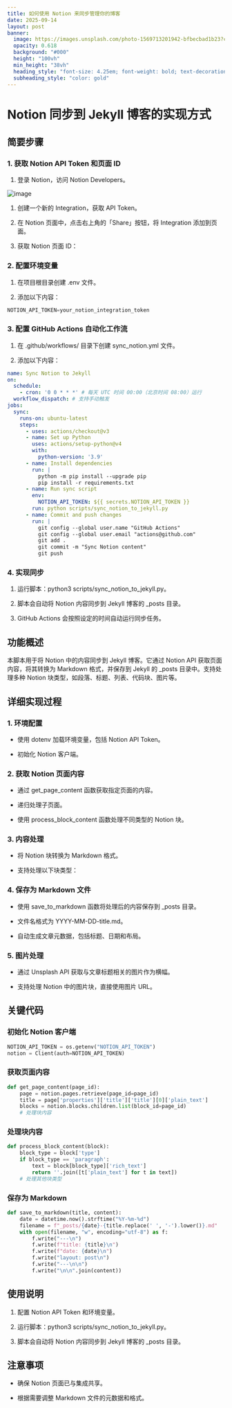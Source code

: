 ```yaml
---
title: 如何使用 Notion 来同步管理你的博客
date: 2025-09-14
layout: post
banner:
  image: https://images.unsplash.com/photo-1569713201942-bfbecbad1b23?crop=entropy&cs=tinysrgb&fit=max&fm=jpg&ixid=M3w2OTIwMzJ8MHwxfHJhbmRvbXx8fHx8fHx8fDE3NTc4MTg5OTB8&ixlib=rb-4.1.0&q=80&w=1080
  opacity: 0.618
  background: "#000"
  height: "100vh"
  min_height: "38vh"
  heading_style: "font-size: 4.25em; font-weight: bold; text-decoration: underline"
  subheading_style: "color: gold"
---
```


# Notion 同步到 Jekyll 博客的实现方式

## 简要步骤

### 1. 获取 Notion API Token 和页面 ID

1. 登录 Notion，访问 Notion Developers。

![image](https://prod-files-secure.s3.us-west-2.amazonaws.com/a7a0cc5a-89b9-4cda-8686-1fba0ca52f40/d19c1afe-dea5-4312-9333-786b0ba83054/image.png?X-Amz-Algorithm=AWS4-HMAC-SHA256&X-Amz-Content-Sha256=UNSIGNED-PAYLOAD&X-Amz-Credential=ASIAZI2LB466ZFG7RRPH%2F20250914%2Fus-west-2%2Fs3%2Faws4_request&X-Amz-Date=20250914T030310Z&X-Amz-Expires=3600&X-Amz-Security-Token=IQoJb3JpZ2luX2VjENn%2F%2F%2F%2F%2F%2F%2F%2F%2F%2FwEaCXVzLXdlc3QtMiJHMEUCIQCs3%2Fv%2BGmprl7rcRwn2B8cnuxeS0sTk2zOq4EDryBm3rgIgCL6Y2MG8GaEI4UxqrxwSgInNAtuyOyimJt04H8VzP8oq%2FwMIUhAAGgw2Mzc0MjMxODM4MDUiDPtx3OGOs6toFAj%2FvircA2OCVS85Nu3p5h%2Fa%2BjW8iperE4EN0iHUChOr46P8r%2By3UB45cy0PU3EcEOGOvYK%2FmYYTs3j8Z%2F9%2FrFVPUsGzbFU4RJmkZTkTziKyuOWY%2FRFe9gCCDyY65wPGcWb3TF%2B3gcaE0nS8Nh7%2FooJ3QK00fj5s5T6TxV9ToD4PP0xhxEl%2FY7UtLGehlAzqz%2FHGDG%2F421BjyYwo3CJaEpZYHaGfBhVAEQsAMcdT4nYdKrbrueXSLxA3DiJas82VWU2fTN3Opli5u67R%2FKRO%2FUmvokwSYJuuHySRmVtdSyUhk2JWSP4FUlSm5wktoDHGvqNSi%2FqPImF43xM8nJzwo4YwX90onxKMLbZrvcRracuhv3PEAGn8XRZMEnkYS2fQIo6N4%2B4FAZCxHJDVfbgvC%2B9cpUSRwHgnT%2F%2BjrO5jn2jizihRPNdBvtxfPloObkbN%2FEfc8UKrPvqLxS3gY0ho0W3KLJEpbomxfsajI0DI4abXtJaoJFeIWwfBfivrTPscjcchICy0IWjY7f4RcINbFraQoLO78euA4JDt2T689VSCROLgdN0yQS2Puo9RI5tdD5bC%2FAYOnQn3PSR6cI%2B3vfXErq2wuNKlUapQXjZK6ed1phM4VhOfrT6dFp6nUBhWlYQ4MJmumMYGOqUBURycdporgoUWxJye3yweZqi5mfhw%2BRKs5yp5hgNf8G9K0Rhlee3J7MgSAnGOE9quoL3gqgTuS5JOVfwuc34oxN6GoU6dFU1g13F5IZd0sPaCI%2BLxgeFsjeAQcPCcITz7k0ZM5tydMEYlC9HAsOqhd0cfCpROKx3FDZdVLGiqnAtAslue8kodDtoo6lucW14txiuQLwFrVkuolpa1SMDTfcmiXP8k&X-Amz-Signature=aeeb4c2250c80fb9c51f826269ca8365d25c32db7c8302353089f5d1206e6739&X-Amz-SignedHeaders=host&x-amz-checksum-mode=ENABLED&x-id=GetObject)

1. 创建一个新的 Integration，获取 API Token。

1. 在 Notion 页面中，点击右上角的「Share」按钮，将 Integration 添加到页面。

1. 获取 Notion 页面 ID：


### 2. 配置环境变量

1. 在项目根目录创建 .env 文件。

1. 添加以下内容：

```javascript
NOTION_API_TOKEN=your_notion_integration_token
```

### 3. 配置 GitHub Actions 自动化工作流

1. 在 .github/workflows/ 目录下创建 sync_notion.yml 文件。

1. 添加以下内容：

```yaml
name: Sync Notion to Jekyll
on:
  schedule:
    - cron: '0 0 * * *' # 每天 UTC 时间 00:00（北京时间 08:00）运行
  workflow_dispatch: # 支持手动触发
jobs:
  sync:
    runs-on: ubuntu-latest
    steps:
      - uses: actions/checkout@v3
      - name: Set up Python
        uses: actions/setup-python@v4
        with:
          python-version: '3.9'
      - name: Install dependencies
        run: |
          python -m pip install --upgrade pip
          pip install -r requirements.txt
      - name: Run sync script
        env:
          NOTION_API_TOKEN: ${{ secrets.NOTION_API_TOKEN }}
        run: python scripts/sync_notion_to_jekyll.py
      - name: Commit and push changes
        run: |
          git config --global user.name "GitHub Actions"
          git config --global user.email "actions@github.com"
          git add .
          git commit -m "Sync Notion content"
          git push
```

### 4. 实现同步

1. 运行脚本：python3 scripts/sync_notion_to_jekyll.py。

1. 脚本会自动将 Notion 内容同步到 Jekyll 博客的 _posts 目录。

1. GitHub Actions 会按照设定的时间自动运行同步任务。

## 功能概述

本脚本用于将 Notion 中的内容同步到 Jekyll 博客。它通过 Notion API 获取页面内容，将其转换为 Markdown 格式，并保存到 Jekyll 的 _posts 目录中。支持处理多种 Notion 块类型，如段落、标题、列表、代码块、图片等。

## 详细实现过程

### 1. 环境配置

- 使用 dotenv 加载环境变量，包括 Notion API Token。

- 初始化 Notion 客户端。

### 2. 获取 Notion 页面内容

- 通过 get_page_content 函数获取指定页面的内容。

- 递归处理子页面。

- 使用 process_block_content 函数处理不同类型的 Notion 块。

### 3. 内容处理

- 将 Notion 块转换为 Markdown 格式。

- 支持处理以下块类型：


### 4. 保存为 Markdown 文件

- 使用 save_to_markdown 函数将处理后的内容保存到 _posts 目录。

- 文件名格式为 YYYY-MM-DD-title.md。

- 自动生成文章元数据，包括标题、日期和布局。

### 5. 图片处理

- 通过 Unsplash API 获取与文章标题相关的图片作为横幅。

- 支持处理 Notion 中的图片块，直接使用图片 URL。

## 关键代码

### 初始化 Notion 客户端

```python
NOTION_API_TOKEN = os.getenv("NOTION_API_TOKEN")
notion = Client(auth=NOTION_API_TOKEN)
```

### 获取页面内容

```python
def get_page_content(page_id):
    page = notion.pages.retrieve(page_id=page_id)
    title = page['properties']['title']['title'][0]['plain_text']
    blocks = notion.blocks.children.list(block_id=page_id)
    # 处理块内容
```

### 处理块内容

```python
def process_block_content(block):
    block_type = block['type']
    if block_type == 'paragraph':
        text = block[block_type]['rich_text']
        return ''.join([t['plain_text'] for t in text])
    # 处理其他块类型
```

### 保存为 Markdown

```python
def save_to_markdown(title, content):
    date = datetime.now().strftime("%Y-%m-%d")
    filename = f"_posts/{date}-{title.replace(' ', '-').lower()}.md"
    with open(filename, "w", encoding="utf-8") as f:
        f.write("---\n")
        f.write(f"title: {title}\n")
        f.write(f"date: {date}\n")
        f.write("layout: post\n")
        f.write("---\n\n")
        f.write("\n\n".join(content))
```

## 使用说明

1. 配置 Notion API Token 和环境变量。

1. 运行脚本：python3 scripts/sync_notion_to_jekyll.py。

1. 脚本会自动将 Notion 内容同步到 Jekyll 博客的 _posts 目录。

## 注意事项

- 确保 Notion 页面已与集成共享。

- 根据需要调整 Markdown 文件的元数据和格式。